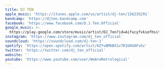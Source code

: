 ```yaml
---
title: DJ TEN
apple_music: 'https://itunes.apple.com/us/artist/dj-ten/156235291'
bandcamp: 'https://djten.bandcamp.com'
facebook: 'https://www.facebook.com/D.J.Ten.Official'
google_music: >-
  https://play.google.com/store/music/artist/DJ_Ten?id=Aifucyfvkiefhsityc5gfc66ltu
instagram: 'https://www.instagram.com/dj_ten_official'
soundcloud: 'https://soundcloud.com/dj-ten-1'
spotify: 'https://open.spotify.com/artist/6ZYvBMbBX1v7R1UOXAFvhz'
twitter: 'https://twitter.com/dj_ten_official'
website: ''
youtube: 'https://www.youtube.com/user/WeAreRetrological'
---
```


